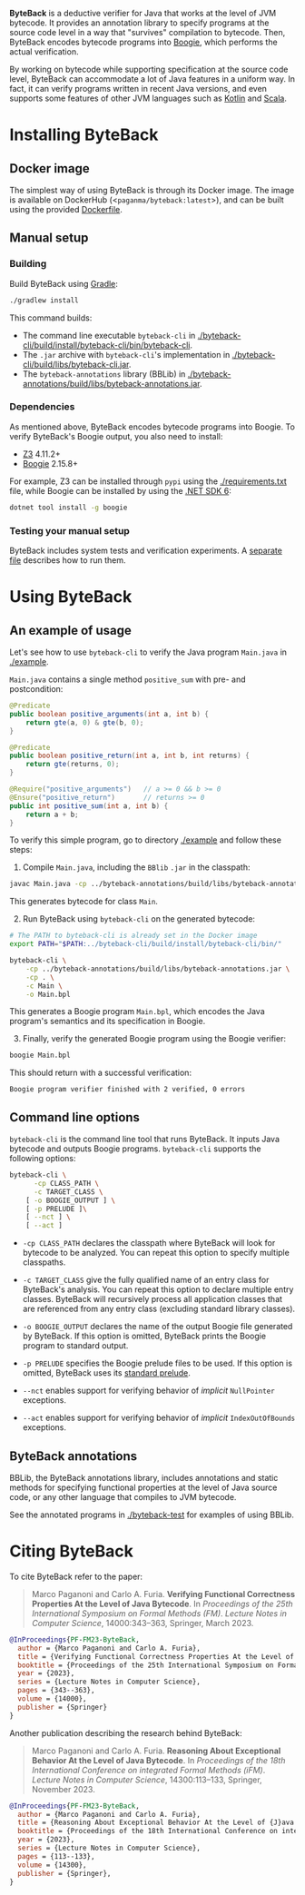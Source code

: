 **ByteBack** is a deductive verifier for Java that works at the level
of JVM bytecode.  It provides an annotation library to specify
programs at the source code level in a way that "survives" compilation
to bytecode.  Then, ByteBack encodes bytecode programs into
[Boogie](https://github.com/boogie-org/boogie), which performs the
actual verification.

By working on bytecode while supporting specification at the source
code level, ByteBack can accommodate a lot of Java features in a
uniform way.  In fact, it can verify programs written in recent Java
versions, and even supports some features of other JVM languages such
as [Kotlin](https://kotlinlang.org/) and
[Scala](https://www.scala-lang.org/).


# Installing ByteBack

## Docker image

The simplest way of using ByteBack is through its Docker image.  The
image is available on DockerHub (<`paganma/byteback:latest`>), and can
be built using the provided [Dockerfile](./Dockerfile).

## Manual setup

### Building

Build ByteBack using [Gradle](https://gradle.org/):

``` bash
./gradlew install
```

This command builds:

- The command line executable `byteback-cli` in
  [./byteback-cli/build/install/byteback-cli/bin/byteback-cli](./byteback-cli/build/install/byteback-cli/bin/byteback-cli).
- The `.jar` archive with `byteback-cli`'s implementation in
  [./byteback-cli/build/libs/byteback-cli.jar](./byteback-cli/build/libs/byteback-cli.jar).
- The `byteback-annotations` library (BBLib) in
  [./byteback-annotations/build/libs/byteback-annotations.jar](./byteback-annotations/build/libs/byteback-annotations.jar).

### Dependencies <span id="subsec:dependencies"></span>

As mentioned above, ByteBack encodes bytecode programs into Boogie.
To verify ByteBack's Boogie output, you also need to install:

-   [Z3](https://github.com/Z3Prover/z3) 4.11.2+
-   [Boogie](https://github.com/boogie-org/boogie) 2.15.8+

For example, Z3 can be installed through `pypi` using the
[./requirements.txt](./requirements.txt) 
file, while Boogie can be installed by using the 
[.NET SDK 6](https://dotnet.microsoft.com/en-us/download/dotnet/6.0):

``` bash
dotnet tool install -g boogie
```

### Testing your manual setup

ByteBack includes system tests and verification experiments.
A [separate file](./EXPERIMENTS.md) describes how to run them.


# Using ByteBack

## An example of usage

Let's see how to use `byteback-cli` to verify the Java program
`Main.java` in [./example](./example).

`Main.java` contains a single method `positive_sum` with pre- and
postcondition:

``` java
@Predicate
public boolean positive_arguments(int a, int b) {
    return gte(a, 0) & gte(b, 0);
}

@Predicate
public boolean positive_return(int a, int b, int returns) {
    return gte(returns, 0);
}

@Require("positive_arguments")   // a >= 0 && b >= 0
@Ensure("positive_return")       // returns >= 0
public int positive_sum(int a, int b) {
    return a + b;
}
```

To verify this simple program, go to directory [./example](./example)
and follow these steps:

1. Compile `Main.java`, including the `BBlib` `.jar` in the classpath:

``` bash
javac Main.java -cp ../byteback-annotations/build/libs/byteback-annotations.jar
```

  This generates bytecode for class `Main`.

2. Run ByteBack using `byteback-cli` on the generated bytecode:

``` bash
# The PATH to byteback-cli is already set in the Docker image
export PATH="$PATH:../byteback-cli/build/install/byteback-cli/bin/"

byteback-cli \
	-cp ../byteback-annotations/build/libs/byteback-annotations.jar \
	-cp . \
	-c Main \
	-o Main.bpl
```

  This generates a Boogie program `Main.bpl`, which encodes the Java
  program's semantics and its specification in Boogie. 
  
3. Finally, verify the generated Boogie program using the Boogie verifier:
  
``` bash
boogie Main.bpl
```

This should return with a successful verification:

`Boogie program verifier finished with 2 verified, 0 errors`

## Command line options

`byteback-cli` is the command line tool that runs ByteBack. It inputs
Java bytecode and outputs Boogie programs. `byteback-cli` supports the
following options:

``` bash
byteback-cli \
	  -cp CLASS_PATH \
	  -c TARGET_CLASS \
	[ -o BOOGIE_OUTPUT ] \
	[ -p PRELUDE ]\
	[ --nct ] \
	[ --act ]
```

- `-cp CLASS_PATH` declares the classpath where ByteBack will look for
  bytecode to be analyzed. You can repeat this option to specify
  multiple classpaths.

- `-c TARGET_CLASS` give the fully qualified name of an entry class
  for ByteBack's analysis. You can repeat this option to declare
  multiple entry classes. ByteBack will recursively process all
  application classes that are referenced from any entry class
  (excluding standard library classes).

- `-o BOOGIE_OUTPUT` declares the name of the output Boogie file
  generated by ByteBack.  If this option is omitted, ByteBack prints
  the Boogie program to standard output.

- `-p PRELUDE` specifies the Boogie prelude files to be used. If this
  option is omitted, ByteBack uses its [standard
  prelude](./byteback-cli/src/main/resources/boogie/BytebackPrelude.bpl).

- `--nct` enables support for verifying behavior of *implicit*
  `NullPointer` exceptions.

- `--act` enables support for verifying behavior of *implicit*
  `IndexOutOfBounds` exceptions.

## ByteBack annotations

BBLib, the ByteBack annotations library, includes annotations and
static methods for specifying functional properties at the level of
Java source code, or any other language that compiles to JVM bytecode.

See the annotated programs in [./byteback-test](byteback-test) for examples of using BBLib.


# Citing ByteBack

To cite ByteBack refer to the paper:

> Marco Paganoni and Carlo A. Furia.
> **Verifying Functional Correctness Properties At the Level of Java Bytecode**.
> In *Proceedings of the 25th International Symposium on Formal Methods (FM)*.
> *Lecture Notes in Computer Science*, 14000:343–363, Springer, March 2023.

```bibtex
@InProceedings{PF-FM23-ByteBack,
  author = {Marco Paganoni and Carlo A. Furia},
  title = {Verifying Functional Correctness Properties At the Level of {J}ava Bytecode},
  booktitle = {Proceedings of the 25th International Symposium on Formal Methods (FM)},
  year = {2023},
  series = {Lecture Notes in Computer Science},
  pages = {343--363},
  volume = {14000},
  publisher = {Springer}
}
```

Another publication describing the research behind ByteBack:

> Marco Paganoni and Carlo A. Furia.
> **Reasoning About Exceptional Behavior At the Level of Java Bytecode**.
> In *Proceedings of the 18th International Conference on integrated Formal Methods (iFM)*.
> *Lecture Notes in Computer Science*, 14300:113–133, Springer, November 2023.

```bibtex
@InProceedings{PF-FM23-ByteBack,
  author = {Marco Paganoni and Carlo A. Furia},
  title = {Reasoning About Exceptional Behavior At the Level of {J}ava Bytecode},
  booktitle = {Proceedings of the 18th International Conference on integrated Formal Methods (iFM)},
  year = {2023},
  series = {Lecture Notes in Computer Science},
  pages = {113--133},
  volume = {14300},
  publisher = {Springer},
}
```
